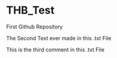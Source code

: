 # THB_Test
First Github Repository


The Second Text ever made in this .txt File


This is the third comment in this .txt File
